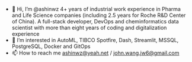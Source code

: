 - 👋 Hi, I’m @ashinwz
4+ years of industrial work experience in Pharma and Life Science companies (including
2.5 years for Roche R&D Center of China). A full-stack developer, DevOps and cheminformatics data
scientist with more than eight years of coding and digitalization experience
- 👀 I’m interested in AutoML, TIBCO Spotfire, Dash, Streamlit, MSSQL, PostgreSQL, Docker and GitOps
- 📫 How to reach me ashinwz@yeah.net / john.wang.jw6@gmail.com 



<!---
ashinwz/ashinwz is a ✨ special ✨ repository because its `README.md` (this file) appears on your GitHub profile.
You can click the Preview link to take a look at your changes.
--->
